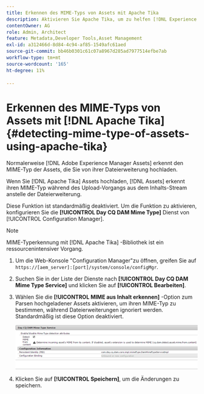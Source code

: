 ```yaml
---
title: Erkennen des MIME-Typs von Assets mit Apache Tika
description: Aktivieren Sie Apache Tika, um zu helfen [!DNL Experience Manager Assets] den MIME-Typ von Assets aus dem Inhalts-Stream während des Upload-Vorgangs anstelle der Dateierweiterung erkennen.
contentOwner: AG
role: Admin, Architect
feature: Metadata,Developer Tools,Asset Management
exl-id: a312466d-8d84-4c94-af85-1549afc61aed
source-git-commit: bb46b0301c61c07a8967d285ad7977514efbe7ab
workflow-type: tm+mt
source-wordcount: '165'
ht-degree: 11%

---
```


# Erkennen des MIME-Typs von Assets mit [!DNL Apache Tika] {#detecting-mime-type-of-assets-using-apache-tika}

Normalerweise [!DNL Adobe Experience Manager Assets] erkennt den MIME-Typ der Assets, die Sie von ihrer Dateierweiterung hochladen.

Wenn Sie [!DNL Apache Tika] Assets hochladen, [!DNL Assets] erkennt ihren MIME-Typ während des Upload-Vorgangs aus dem Inhalts-Stream anstelle der Dateierweiterung.

Diese Funktion ist standardmäßig deaktiviert.  Um die Funktion zu aktivieren, konfigurieren Sie die **[!UICONTROL Day CQ DAM Mime Type]** Dienst von [!UICONTROL Configuration Manager].

>[!NOTE]
>
>MIME-Typerkennung mit [!DNL Apache Tika] -Bibliothek ist ein ressourcenintensiver Vorgang.

1. Um die Web-Konsole &quot;Configuration Manager&quot;zu öffnen, greifen Sie auf `https://[aem_server]:[port]/system/console/configMgr`.

1. Suchen Sie in der Liste der Dienste nach **[!UICONTROL Day CQ DAM Mime Type Service]** und klicken Sie auf **[!UICONTROL Bearbeiten]**.

1. Wählen Sie die **[!UICONTROL MIME aus Inhalt erkennen]** -Option zum Parsen hochgeladener Assets aktivieren, um ihren MIME-Typ zu bestimmen, während Dateierweiterungen ignoriert werden. Standardmäßig ist diese Option deaktiviert. 

   ![chlimage_1-333](assets/chlimage_1-333.png)

1. Klicken Sie auf **[!UICONTROL Speichern]**, um die Änderungen zu speichern.
